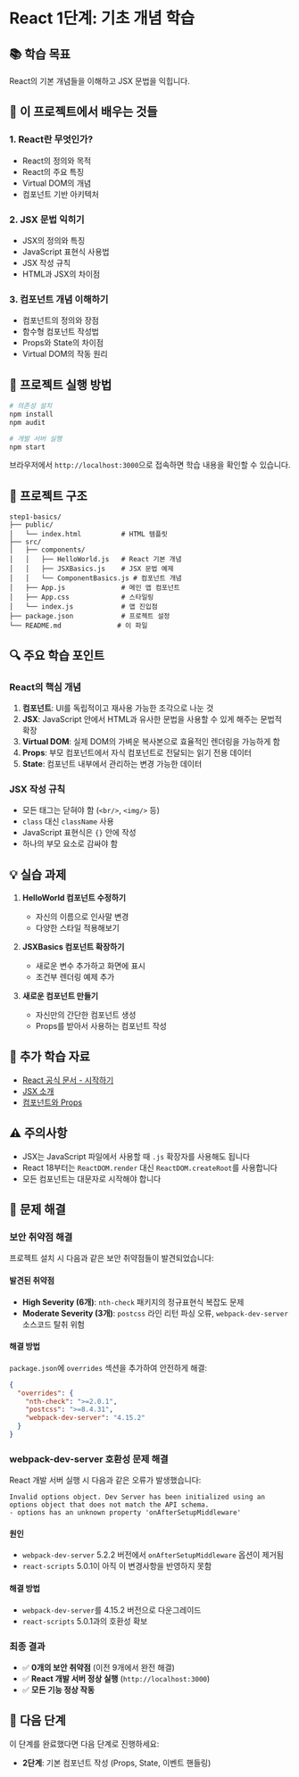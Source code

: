 # React 1단계: 기초 개념 학습

## 📚 학습 목표
React의 기본 개념들을 이해하고 JSX 문법을 익힙니다.

## 🎯 이 프로젝트에서 배우는 것들

### 1. React란 무엇인가?
- React의 정의와 목적
- React의 주요 특징
- Virtual DOM의 개념
- 컴포넌트 기반 아키텍처

### 2. JSX 문법 익히기
- JSX의 정의와 특징
- JavaScript 표현식 사용법
- JSX 작성 규칙
- HTML과 JSX의 차이점

### 3. 컴포넌트 개념 이해하기
- 컴포넌트의 정의와 장점
- 함수형 컴포넌트 작성법
- Props와 State의 차이점
- Virtual DOM의 작동 원리

## 🚀 프로젝트 실행 방법

```bash
# 의존성 설치
npm install
npm audit

# 개발 서버 실행
npm start
```

브라우저에서 `http://localhost:3000`으로 접속하면 학습 내용을 확인할 수 있습니다.

## 📁 프로젝트 구조

```
step1-basics/
├── public/
│   └── index.html          # HTML 템플릿
├── src/
│   ├── components/
│   │   ├── HelloWorld.js   # React 기본 개념
│   │   ├── JSXBasics.js    # JSX 문법 예제
│   │   └── ComponentBasics.js # 컴포넌트 개념
│   ├── App.js              # 메인 앱 컴포넌트
│   ├── App.css             # 스타일링
│   └── index.js            # 앱 진입점
├── package.json            # 프로젝트 설정
└── README.md              # 이 파일
```

## 🔍 주요 학습 포인트

### React의 핵심 개념
1. **컴포넌트**: UI를 독립적이고 재사용 가능한 조각으로 나눈 것
2. **JSX**: JavaScript 안에서 HTML과 유사한 문법을 사용할 수 있게 해주는 문법적 확장
3. **Virtual DOM**: 실제 DOM의 가벼운 복사본으로 효율적인 렌더링을 가능하게 함
4. **Props**: 부모 컴포넌트에서 자식 컴포넌트로 전달되는 읽기 전용 데이터
5. **State**: 컴포넌트 내부에서 관리하는 변경 가능한 데이터

### JSX 작성 규칙
- 모든 태그는 닫혀야 함 (`<br/>`, `<img/>` 등)
- `class` 대신 `className` 사용
- JavaScript 표현식은 `{}` 안에 작성
- 하나의 부모 요소로 감싸야 함

## 💡 실습 과제

1. **HelloWorld 컴포넌트 수정하기**
   - 자신의 이름으로 인사말 변경
   - 다양한 스타일 적용해보기

2. **JSXBasics 컴포넌트 확장하기**
   - 새로운 변수 추가하고 화면에 표시
   - 조건부 렌더링 예제 추가

3. **새로운 컴포넌트 만들기**
   - 자신만의 간단한 컴포넌트 생성
   - Props를 받아서 사용하는 컴포넌트 작성

## 📖 추가 학습 자료

- [React 공식 문서 - 시작하기](https://react.dev/learn)
- [JSX 소개](https://react.dev/learn/writing-markup-with-jsx)
- [컴포넌트와 Props](https://react.dev/learn/passing-props-to-a-component)

## ⚠️ 주의사항

- JSX는 JavaScript 파일에서 사용할 때 `.js` 확장자를 사용해도 됩니다
- React 18부터는 `ReactDOM.render` 대신 `ReactDOM.createRoot`를 사용합니다
- 모든 컴포넌트는 대문자로 시작해야 합니다

## 🔧 문제 해결

### 보안 취약점 해결
프로젝트 설치 시 다음과 같은 보안 취약점들이 발견되었습니다:

#### 발견된 취약점
- **High Severity (6개)**: `nth-check` 패키지의 정규표현식 복잡도 문제
- **Moderate Severity (3개)**: `postcss` 라인 리턴 파싱 오류, `webpack-dev-server` 소스코드 탈취 위험

#### 해결 방법
`package.json`에 `overrides` 섹션을 추가하여 안전하게 해결:

```json
{
  "overrides": {
    "nth-check": ">=2.0.1",
    "postcss": ">=8.4.31",
    "webpack-dev-server": "4.15.2"
  }
}
```

### webpack-dev-server 호환성 문제 해결
React 개발 서버 실행 시 다음과 같은 오류가 발생했습니다:

```
Invalid options object. Dev Server has been initialized using an options object that does not match the API schema.
- options has an unknown property 'onAfterSetupMiddleware'
```

#### 원인
- `webpack-dev-server` 5.2.2 버전에서 `onAfterSetupMiddleware` 옵션이 제거됨
- `react-scripts` 5.0.1이 아직 이 변경사항을 반영하지 못함

#### 해결 방법
- `webpack-dev-server`를 4.15.2 버전으로 다운그레이드
- `react-scripts` 5.0.1과의 호환성 확보

### 최종 결과
- ✅ **0개의 보안 취약점** (이전 9개에서 완전 해결)
- ✅ **React 개발 서버 정상 실행** (`http://localhost:3000`)
- ✅ **모든 기능 정상 작동**

## 🎉 다음 단계

이 단계를 완료했다면 다음 단계로 진행하세요:
- **2단계**: 기본 컴포넌트 작성 (Props, State, 이벤트 핸들링)
